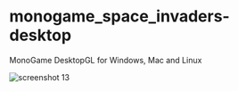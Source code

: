 # monogame_space_invaders-desktop

MonoGame DesktopGL for Windows, Mac and Linux

![screenshot 13](https://cloud.githubusercontent.com/assets/1466920/20637134/2a66e3ae-b37d-11e6-9181-ae7c45695b75.png)